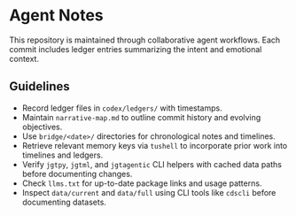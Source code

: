 # Agent Notes

This repository is maintained through collaborative agent workflows. Each commit includes ledger entries summarizing the intent and emotional context.

## Guidelines
- Record ledger files in `codex/ledgers/` with timestamps.
- Maintain `narrative-map.md` to outline commit history and evolving objectives.
- Use `bridge/<date>/` directories for chronological notes and timelines.
- Retrieve relevant memory keys via `tushell` to incorporate prior work into timelines and ledgers.
- Verify `jgtpy`, `jgtml`, and `jgtagentic` CLI helpers with cached data paths before documenting changes.
- Check `llms.txt` for up-to-date package links and usage patterns.
- Inspect `data/current` and `data/full` using CLI tools like `cdscli` before documenting datasets.
